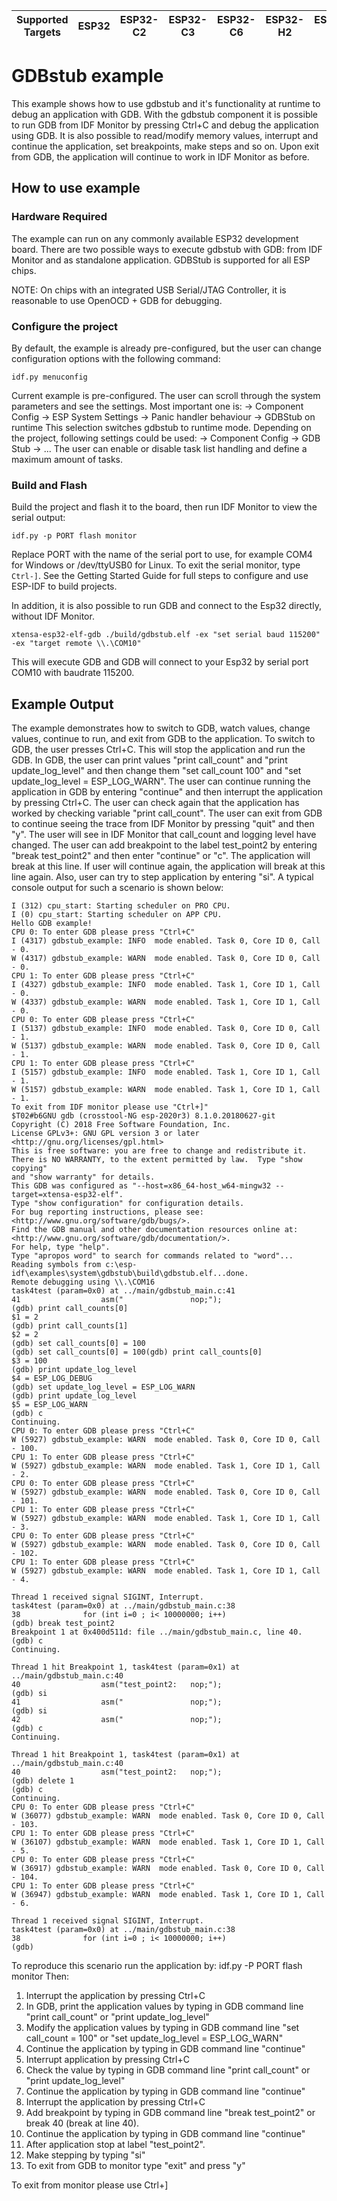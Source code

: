 | Supported Targets | ESP32 | ESP32-C2 | ESP32-C3 | ESP32-C6 | ESP32-H2 | ESP32-S2 | ESP32-S3 |
| ----------------- | ----- | -------- | -------- | -------- | -------- | -------- | -------- |

# GDBstub example

This example shows how to use gdbstub and it's functionality at runtime to debug an application with GDB.
With the gdbstub component it is possible to run GDB from IDF Monitor by pressing Ctrl+C and debug
the application using GDB. It is also possible to read/modify memory values, interrupt and continue
the application, set breakpoints, make steps and so on.
Upon exit from GDB, the application will continue to work in IDF Monitor as before.

## How to use example
### Hardware Required

The example can run on any commonly available ESP32 development board.
There are two possible ways to execute gdbstub with GDB: from IDF Monitor and as standalone application.
GDBStub is supported for all ESP chips.

NOTE: On chips with an integrated USB Serial/JTAG Controller, it is reasonable to use OpenOCD + GDB for debugging.

### Configure the project

By default, the example is already pre-configured, but the user can change configuration options with the following command:
```
idf.py menuconfig
```
Current example is pre-configured. The user can scroll through the system parameters and see the settings.
Most important one is:
-> Component Config -> ESP System Settings -> Panic handler behaviour -> GDBStub on runtime
This selection switches gdbstub to runtime mode.
Depending on the project, following settings could be used:
-> Component Config -> GDB Stub -> ...
The user can enable or disable task list handling and define a maximum amount of tasks.

### Build and Flash

Build the project and flash it to the board, then run IDF Monitor to view the serial output:

```
idf.py -p PORT flash monitor
```
Replace PORT with the name of the serial port to use, for example COM4 for Windows or /dev/ttyUSB0 for Linux.
To exit the serial monitor, type ``Ctrl-]``.
See the Getting Started Guide for full steps to configure and use ESP-IDF to build projects.

In addition, it is also possible to run GDB and connect to the Esp32 directly, without IDF Monitor.
```
xtensa-esp32-elf-gdb ./build/gdbstub.elf -ex "set serial baud 115200" -ex "target remote \\.\COM10"
```
This will execute GDB and GDB will connect to your Esp32 by serial port COM10 with baudrate 115200.

## Example Output

The example demonstrates how to switch to GDB, watch values, change values, continue to run, and exit from GDB to the application.
To switch to GDB, the user presses Ctrl+C. This will stop the application and run the GDB.
In GDB, the user can print values "print call_count" and "print update_log_level" and then
change them  "set call_count 100" and "set update_log_level = ESP_LOG_WARN".
The user can continue running the application in GDB by entering "continue" and then interrupt the application by pressing Ctrl+C.
The user can check again that the application has worked by checking variable "print call_count".
The user can exit from GDB to continue seeing the trace from IDF Monitor by pressing "quit" and then "y".
The user will see in IDF Monitor that call_count and logging level have changed.
The user can add breakpoint to the label test_point2 by entering "break test_point2" and then enter "continue" or "c". The application will break at this line.
If user will continue again, the application will break at this line again.
Also, user can try to step application by entering "si".
A typical console output for such a scenario is shown below:
```
I (312) cpu_start: Starting scheduler on PRO CPU.
I (0) cpu_start: Starting scheduler on APP CPU.
Hello GDB example!
CPU 0: To enter GDB please press "Ctrl+C"
I (4317) gdbstub_example: INFO  mode enabled. Task 0, Core ID 0, Call - 0.
W (4317) gdbstub_example: WARN  mode enabled. Task 0, Core ID 0, Call - 0.
CPU 1: To enter GDB please press "Ctrl+C"
I (4327) gdbstub_example: INFO  mode enabled. Task 1, Core ID 1, Call - 0.
W (4337) gdbstub_example: WARN  mode enabled. Task 1, Core ID 1, Call - 0.
CPU 0: To enter GDB please press "Ctrl+C"
I (5137) gdbstub_example: INFO  mode enabled. Task 0, Core ID 0, Call - 1.
W (5137) gdbstub_example: WARN  mode enabled. Task 0, Core ID 0, Call - 1.
CPU 1: To enter GDB please press "Ctrl+C"
I (5157) gdbstub_example: INFO  mode enabled. Task 1, Core ID 1, Call - 1.
W (5157) gdbstub_example: WARN  mode enabled. Task 1, Core ID 1, Call - 1.
To exit from IDF monitor please use "Ctrl+]"
$T02#b6GNU gdb (crosstool-NG esp-2020r3) 8.1.0.20180627-git
Copyright (C) 2018 Free Software Foundation, Inc.
License GPLv3+: GNU GPL version 3 or later <http://gnu.org/licenses/gpl.html>
This is free software: you are free to change and redistribute it.
There is NO WARRANTY, to the extent permitted by law.  Type "show copying"
and "show warranty" for details.
This GDB was configured as "--host=x86_64-host_w64-mingw32 --target=xtensa-esp32-elf".
Type "show configuration" for configuration details.
For bug reporting instructions, please see:
<http://www.gnu.org/software/gdb/bugs/>.
Find the GDB manual and other documentation resources online at:
<http://www.gnu.org/software/gdb/documentation/>.
For help, type "help".
Type "apropos word" to search for commands related to "word"...
Reading symbols from c:\esp-idf\examples\system\gdbstub\build\gdbstub.elf...done.
Remote debugging using \\.\COM16
task4test (param=0x0) at ../main/gdbstub_main.c:41
41                  asm("               nop;");
(gdb) print call_counts[0]
$1 = 2
(gdb) print call_counts[1]
$2 = 2
(gdb) set call_counts[0] = 100
(gdb) set call_counts[0] = 100(gdb) print call_counts[0]
$3 = 100
(gdb) print update_log_level
$4 = ESP_LOG_DEBUG
(gdb) set update_log_level = ESP_LOG_WARN
(gdb) print update_log_level
$5 = ESP_LOG_WARN
(gdb) c
Continuing.
CPU 0: To enter GDB please press "Ctrl+C"
W (5927) gdbstub_example: WARN  mode enabled. Task 0, Core ID 0, Call - 100.
CPU 1: To enter GDB please press "Ctrl+C"
W (5927) gdbstub_example: WARN  mode enabled. Task 1, Core ID 1, Call - 2.
CPU 0: To enter GDB please press "Ctrl+C"
W (5927) gdbstub_example: WARN  mode enabled. Task 0, Core ID 0, Call - 101.
CPU 1: To enter GDB please press "Ctrl+C"
W (5927) gdbstub_example: WARN  mode enabled. Task 1, Core ID 1, Call - 3.
CPU 0: To enter GDB please press "Ctrl+C"
W (5927) gdbstub_example: WARN  mode enabled. Task 0, Core ID 0, Call - 102.
CPU 1: To enter GDB please press "Ctrl+C"
W (5927) gdbstub_example: WARN  mode enabled. Task 1, Core ID 1, Call - 4.

Thread 1 received signal SIGINT, Interrupt.
task4test (param=0x0) at ../main/gdbstub_main.c:38
38              for (int i=0 ; i< 10000000; i++)
(gdb) break test_point2
Breakpoint 1 at 0x400d511d: file ../main/gdbstub_main.c, line 40.
(gdb) c
Continuing.

Thread 1 hit Breakpoint 1, task4test (param=0x1) at ../main/gdbstub_main.c:40
40                  asm("test_point2:   nop;");
(gdb) si
41                  asm("               nop;");
(gdb) si
42                  asm("               nop;");
(gdb) c
Continuing.

Thread 1 hit Breakpoint 1, task4test (param=0x1) at ../main/gdbstub_main.c:40
40                  asm("test_point2:   nop;");
(gdb) delete 1
(gdb) c
Continuing.
CPU 0: To enter GDB please press "Ctrl+C"
W (36077) gdbstub_example: WARN  mode enabled. Task 0, Core ID 0, Call - 103.
CPU 1: To enter GDB please press "Ctrl+C"
W (36107) gdbstub_example: WARN  mode enabled. Task 1, Core ID 1, Call - 5.
CPU 0: To enter GDB please press "Ctrl+C"
W (36917) gdbstub_example: WARN  mode enabled. Task 0, Core ID 0, Call - 104.
CPU 1: To enter GDB please press "Ctrl+C"
W (36947) gdbstub_example: WARN  mode enabled. Task 1, Core ID 1, Call - 6.

Thread 1 received signal SIGINT, Interrupt.
task4test (param=0x0) at ../main/gdbstub_main.c:38
38              for (int i=0 ; i< 10000000; i++)
(gdb)
```

To reproduce this scenario run the application by: idf.py -P PORT flash monitor
Then:
1. Interrupt the application by pressing Ctrl+C
2. In GDB, print the application values by typing in GDB command line "print call_count" or "print update_log_level"
3. Modify the application values by typing in GDB command line "set call_count = 100" or "set update_log_level = ESP_LOG_WARN"
4. Continue the application by typing in GDB command line "continue"
5. Interrupt application by pressing Ctrl+C
6. Check the value by typing in GDB command line "print call_count" or "print update_log_level"
7. Continue the application by typing in GDB command line "continue"
8. Interrupt the application by pressing Ctrl+C
9. Add breakpoint by typing in GDB command line "break test_point2" or break 40 (break at line 40).
10. Continue the application by typing in GDB command line "continue"
11. After application stop at label "test_point2".
12. Make stepping by typing "si"
13. To exit from GDB to monitor type "exit" and press "y"

To exit from monitor please use Ctrl+]

